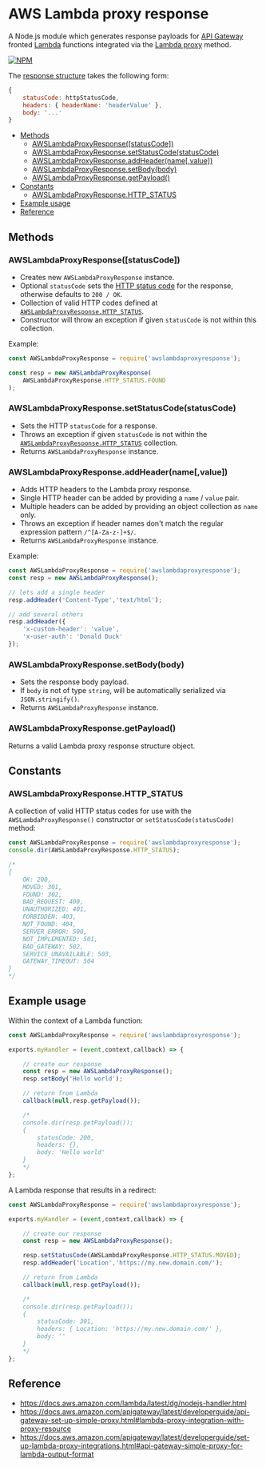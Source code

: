 # AWS Lambda proxy response
A Node.js module which generates response payloads for [API Gateway](https://aws.amazon.com/api-gateway/) fronted [Lambda](https://aws.amazon.com/lambda/) functions integrated via the [Lambda proxy](https://docs.aws.amazon.com/apigateway/latest/developerguide/api-gateway-set-up-simple-proxy.html#lambda-proxy-integration-with-proxy-resource) method.

[![NPM](https://nodei.co/npm/awslambdaproxyresponse.png?downloads=true)](https://nodei.co/npm/awslambdaproxyresponse/)

The [response structure](https://docs.aws.amazon.com/apigateway/latest/developerguide/set-up-lambda-proxy-integrations.html#api-gateway-simple-proxy-for-lambda-output-format) takes the following form:

```js
{
	statusCode: httpStatusCode,
	headers: { headerName: 'headerValue' },
	body: '...'
}
```

- [Methods](#methods)
	- [AWSLambdaProxyResponse([statusCode])](#awslambdaproxyresponsestatuscode)
	- [AWSLambdaProxyResponse.setStatusCode(statusCode)](#awslambdaproxyresponsesetstatuscodestatuscode)
	- [AWSLambdaProxyResponse.addHeader(name[,value])](#awslambdaproxyresponseaddheadernamevalue)
	- [AWSLambdaProxyResponse.setBody(body)](#awslambdaproxyresponsesetbodybody)
	- [AWSLambdaProxyResponse.getPayload()](#awslambdaproxyresponsegetpayload)
- [Constants](#constants)
	- [AWSLambdaProxyResponse.HTTP_STATUS](#awslambdaproxyresponsehttp_status)
- [Example usage](#example-usage)
- [Reference](#reference)

## Methods

### AWSLambdaProxyResponse([statusCode])

- Creates new `AWSLambdaProxyResponse` instance.
- Optional `statusCode` sets the [HTTP status code](https://en.wikipedia.org/wiki/List_of_HTTP_status_codes) for the response, otherwise defaults to `200 / OK`.
- Collection of valid HTTP codes defined at [`AWSLambdaProxyResponse.HTTP_STATUS`](#awslambdaproxyresponsehttp_status).
- Constructor will throw an exception if given `statusCode` is not within this collection.

Example:

```js
const AWSLambdaProxyResponse = require('awslambdaproxyresponse');

const resp = new AWSLambdaProxyResponse(
	AWSLambdaProxyResponse.HTTP_STATUS.FOUND
);
```

### AWSLambdaProxyResponse.setStatusCode(statusCode)

- Sets the HTTP `statusCode` for a response.
- Throws an exception if given `statusCode` is not within the [`AWSLambdaProxyResponse.HTTP_STATUS`](#awslambdaproxyresponsehttp_status) collection.
- Returns `AWSLambdaProxyResponse` instance.

### AWSLambdaProxyResponse.addHeader(name[,value])

- Adds HTTP headers to the Lambda proxy response.
- Single HTTP header can be added by providing a `name` / `value` pair.
- Multiple headers can be added by providing an object collection as `name` only.
- Throws an exception if header names don't match the regular expression pattern `/^[A-Za-z-]+$/`.
- Returns `AWSLambdaProxyResponse` instance.

Example:

```js
const AWSLambdaProxyResponse = require('awslambdaproxyresponse');
const resp = new AWSLambdaProxyResponse();

// lets add a single header
resp.addHeader('Content-Type','text/html');

// add several others
resp.addHeader({
	'x-custom-header': 'value',
	'x-user-auth': 'Donald Duck'
});
```

### AWSLambdaProxyResponse.setBody(body)

- Sets the response body payload.
- If `body` is not of type `string`, will be automatically serialized via `JSON.stringify()`.
- Returns `AWSLambdaProxyResponse` instance.

### AWSLambdaProxyResponse.getPayload()

Returns a valid Lambda proxy response structure object.

## Constants

### AWSLambdaProxyResponse.HTTP_STATUS

A collection of valid HTTP status codes for use with the `AWSLambdaProxyResponse()` constructor or `setStatusCode(statusCode)` method:

```js
const AWSLambdaProxyResponse = require('awslambdaproxyresponse');
console.dir(AWSLambdaProxyResponse.HTTP_STATUS);

/*
{
	OK: 200,
	MOVED: 301,
	FOUND: 302,
	BAD_REQUEST: 400,
	UNAUTHORIZED: 401,
	FORBIDDEN: 403,
	NOT_FOUND: 404,
	SERVER_ERROR: 500,
	NOT_IMPLEMENTED: 501,
	BAD_GATEWAY: 502,
	SERVICE_UNAVAILABLE: 503,
	GATEWAY_TIMEOUT: 504
}
*/
```

## Example usage

Within the context of a Lambda function:

```js
const AWSLambdaProxyResponse = require('awslambdaproxyresponse');

exports.myHandler = (event,context,callback) => {

	// create our response
	const resp = new AWSLambdaProxyResponse();
	resp.setBody('Hello world');

	// return from Lambda
	callback(null,resp.getPayload());

	/*
	console.dir(resp.getPayload());
	{
		statusCode: 200,
		headers: {},
		body: 'Hello world'
	}
	*/
};
```

A Lambda response that results in a redirect:

```js
const AWSLambdaProxyResponse = require('awslambdaproxyresponse');

exports.myHandler = (event,context,callback) => {

	// create our response
	const resp = new AWSLambdaProxyResponse();

	resp.setStatusCode(AWSLambdaProxyResponse.HTTP_STATUS.MOVED);
	resp.addHeader('Location','https://my.new.domain.com/');

	// return from Lambda
	callback(null,resp.getPayload());

	/*
	console.dir(resp.getPayload());
	{
		statusCode: 301,
		headers: { Location: 'https://my.new.domain.com/' },
		body: ''
	}
	*/
};
```

## Reference

- https://docs.aws.amazon.com/lambda/latest/dg/nodejs-handler.html
- https://docs.aws.amazon.com/apigateway/latest/developerguide/api-gateway-set-up-simple-proxy.html#lambda-proxy-integration-with-proxy-resource
- https://docs.aws.amazon.com/apigateway/latest/developerguide/set-up-lambda-proxy-integrations.html#api-gateway-simple-proxy-for-lambda-output-format
